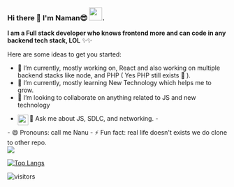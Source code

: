 ### Hi there 👋  I'm Naman😎 <img src="https://raw.githubusercontent.com/vatsa287/vatsa287/master/assets/Hi.gif?raw=true" width="30px">.

**I am a Full stack developer who knows frontend more and can code in any backend tech stack, LOL** ✨✨ 

Here are some ideas to get you started:

- 🔭 I’m currently, mostly working on, React and  also working on multiple backend stacks like node, and PHP ( Yes PHP still exists 🤪 ). 
- 🌱 I’m currently, mostly learning New Technology which helps me to grow.
- 👯 I’m looking to collaborate on anything related to JS and new technology
<!-- - 🤔 I’m looking for help with  -->
- 💬 Ask me about JS, SDLC, and networking. 
-<a href="https://www.linkedin.com/in/naman-jain-0980b216a/">
  <img align="left" width="24px" src="https://cdn.jsdelivr.net/npm/simple-icons@v3/icons/linkedin.svg"  />
</a>
- 😄 Pronouns: call me Nanu
- ⚡ Fun fact: real life doesn't exists we do clone to other repo.

<br/>

<img src="https://github-readme-stats.vercel.app/api?username=NamanJain14101999&&show_icons=true&title_color=ffffff&icon_color=bb2acf&text_color=daf7dc&bg_color=151515">
 
[![Top Langs](https://github-readme-stats.vercel.app/api/top-langs/?username=NamanJain14101999&layout=compact&theme=vision-friendly-dark&langs_count=6)](https://github.com/NamanJain14101999/github-readme-stats)

<!--  <a href="https://www.linkedin.com/in/naman-jain-0980b216a/">
  <img align="left" width="24px" src="https://cdn.jsdelivr.net/npm/simple-icons@v3/icons/linkedin.svg"  />
</a> -->

 ![visitors](https://visitor-badge.laobi.icu/badge?page_id=NamanJain14101999.NamanJain14101999)

<!--  [![GitHub Streak](http://github-readme-streak-stats.herokuapp.com?user=NamanJain14101999&theme=prussian&hide_border=true)](https://git.io/NamanJain14101999) -->
